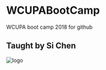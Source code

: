 
# WCUPABootCamp
WCUPA boot camp 2018 for github

## Taught by Si Chen

![logo](https://vignette.wikia.nocookie.net/project-pokemon/images/0/01/250px-255Torchic.png/revision/latest?cb=20160917042655)
